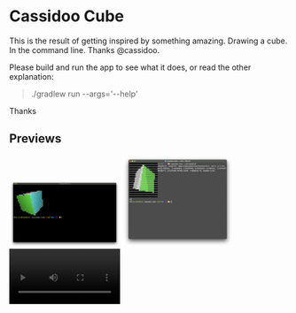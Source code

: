 Cassidoo Cube
=============
    
This is the result of getting inspired by something amazing. Drawing a cube. In the command line.
Thanks @cassidoo. 


Please build and run the app to see what it does, or read the other explanation:

> ./gradlew run --args='--help'

Thanks

Previews
----------

<img src="./docs/kitty-terminal.png" width="200"/>
<img src="./docs/mac-terminal.png" width="200"/>
<video src="./docs/demo.mp4" width="200"/>

Trouble Shooting
----------------

In case of bad colors, use `--colormodel=8`. Possibly your terminal does not support true color. A shame.
